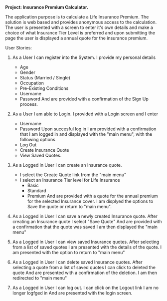 **Project: Insurance Premium Calculator.**

The application purpose is to calculate a Life Insurance Premium.
The solution is web based and provides anonymous access to the calculation.
The user is presented with a screen to enter it's own details and 
make a choice of what Insurance Tier Level is preferred and upon submitting the page
the user is displayed a annual quote for the insurance premium.



User Stories:
1) As a User I can register into the System. I provide my personal details
	- Age
	- Gender
	- Status (Married / Single)
	- Occupation
	- Pre-Existing Conditions
	- Username
	- Password
	And are provided with a confirmation of the Sign Up process.

2) As a User I am able to Login. 
	I provided with a Login screen and I enter
	- Username
	- Password
	Upon succesful log in I am provided with a confirmation that I am logged in and displayed with the "main menu", with the following options
	- Log Out
	- Create Insurance Quote
	- View Saved Quotes.

3) As a Logged in User I can create an Insurance quote. 
	- I select the Create Quote link from the "main menu"
	- I select an Insurance Tier level for Life Insurance
	  - Basic
	  - Standard
      - Premium
	And are provided with a quote for the annual premium for the selected Insurance cover.
	I am displyed the options to Save the quote or return to "main menu".

4) As a Logged in User I can save a newly created Insurance quote. 
	After creating an Insurance quote I select "Save Quote"
	And are provided with a confirmation that the quote was saved
	I am then displayed the "main menu"


5) As a Logged in User I can view saved Insurance quotes. 
	After selecting from a list of saved quotes
	I am presented with the details of the quote.
	I am presented with the option to return to "main menu"

6) As a Logged in User I can delete saved Insurance quotes. 
	After selecting a quote from a list of saved quotes
	I can click to deleted the quote
	And are presented with a confirmation of the deletion.
	I am then redirected to "main menu"

7) As a Logged in User I can log out. 
	I can click on the Logout link
	I am no longer logfged in 
	And are presented with the login screen.

   
